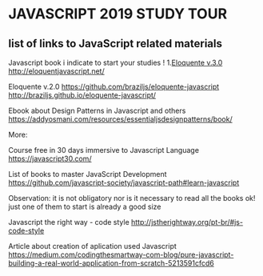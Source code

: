 # JAVASCRIPT 2019 STUDY TOUR
## list of links to JavaScript related materials

Javascript book i indicate to start your studies !
1.[Eloquente v.3.0](http://eloquentjavascript.net/)
http://eloquentjavascript.net/

Eloquente v.2.0
https://github.com/braziljs/eloquente-javascript
http://braziljs.github.io/eloquente-javascript/

Ebook about Design Patterns in Javascript and others
https://addyosmani.com/resources/essentialjsdesignpatterns/book/

More:

Course free in 30 days immersive to Javascript Language
https://javascript30.com/

List of books to master JavaScript Development
https://github.com/javascript-society/javascript-path#learn-javascript

Observation:
it is not obligatory nor is it necessary to read all the books ok! just one of them to start is already a good size

Javascript the right way - code style
http://jstherightway.org/pt-br/#js-code-style


Article about creation of aplication used Javascript
https://medium.com/codingthesmartway-com-blog/pure-javascript-building-a-real-world-application-from-scratch-5213591cfcd6

